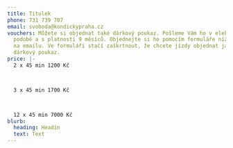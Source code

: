 ```yaml
---
title: Titulek
phone: 731 739 707
email: svoboda@kondickypraha.cz
vouchers: Můžete si objednat také dárkový poukaz. Pošleme Vám ho v elektronické
  podobě a s platností 9 měsíců. Objednejte si ho pomocím formuláře níže, nebo
  na emailu. Ve formuláři stačí zaškrtnout, že chcete jízdy objednat jako
  dárkový poukaz.
price: |-
  2 x 45 min 1200 Kč



  3 x 45 min 1700 Kč



  12 x 45 min 7000 Kč
blurb:
  heading: Headin
  text: Text
---
```

